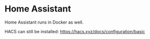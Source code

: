 # Home Assistant

Home Assistant runs in Docker as well.

HACS can still be installed: https://hacs.xyz/docs/configuration/basic
